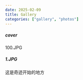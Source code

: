 ```yaml
---
date: 2025-02-09
title: Gallery
categories: ["gallery", "photos"]
---
```


##### cover

100.JPG

##### 1.JPG

这是奇迹开始的地方
